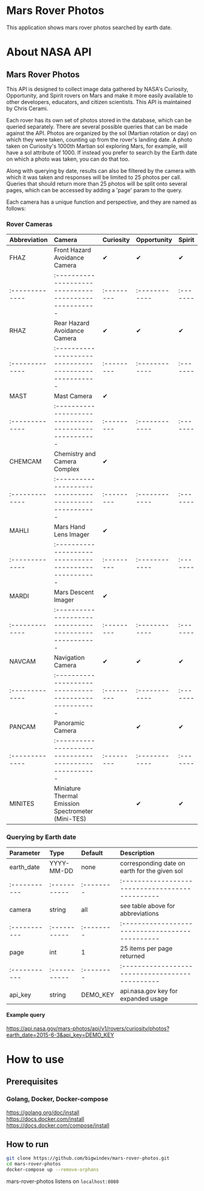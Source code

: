 # Mars Rover Photos
This application shows mars rover photos searched by earth date.

# About NASA API

## Mars Rover Photos
This API is designed to collect image data gathered by NASA's Curiosity, Opportunity, and Spirit rovers on Mars and make it more easily available to other developers, educators, and citizen scientists. This API is maintained by Chris Cerami.

Each rover has its own set of photos stored in the database, which can be queried separately. There are several possible queries that can be made against the API. Photos are organized by the sol (Martian rotation or day) on which they were taken, counting up from the rover's landing date. A photo taken on Curiosity's 1000th Martian sol exploring Mars, for example, will have a sol attribute of 1000. If instead you prefer to search by the Earth date on which a photo was taken, you can do that too.

Along with querying by date, results can also be filtered by the camera with which it was taken and responses will be limited to 25 photos per call. Queries that should return more than 25 photos will be split onto several pages, which can be accessed by adding a 'page' param to the query.

Each camera has a unique function and perspective, and they are named as follows:

### Rover Cameras
| Abbreviation | Camera                                             | Curiosity | Opportunity | Spirit |
|:-------------|:---------------------------------------------------|:--------- |:------------|:-------|
| FHAZ         | Front Hazard Avoidance Camera                      | ✔         | ✔           | ✔      |
|:-------------|:---------------------------------------------------|:--------- |:------------|:-------|
| RHAZ         | Rear Hazard Avoidance Camera                       | ✔         | ✔           | ✔      |
|:-------------|:---------------------------------------------------|:--------- |:------------|:-------|
| MAST         | Mast Camera                                        | ✔         |             |        |
|:-------------|:---------------------------------------------------|:--------- |:------------|:-------|
| CHEMCAM      | Chemistry and Camera Complex                       | ✔         |             |        |
|:-------------|:---------------------------------------------------|:--------- |:------------|:-------|
| MAHLI        | Mars Hand Lens Imager                              | ✔         |             |        |
|:-------------|:---------------------------------------------------|:--------- |:------------|:-------|
| MARDI        | Mars Descent Imager                                | ✔         |             |        |
|:-------------|:---------------------------------------------------|:--------- |:------------|:-------|
| NAVCAM       | Navigation Camera                                  | ✔         | ✔           | ✔      |
|:-------------|:---------------------------------------------------|:--------- |:------------|:-------|
| PANCAM       | Panoramic Camera                                   |           | ✔           | ✔      |
|:-------------|:---------------------------------------------------|:--------- |:------------|:-------|
| MINITES      | Miniature Thermal Emission Spectrometer (Mini-TES) |           | ✔           | ✔      |

### Querying by Earth date
| Parameter  | Type       | Default  | Description                                   |
|:-----------|:-----------|:-------- |:----------------------------------------------|
| earth_date | YYYY-MM-DD | none     | corresponding date on earth for the given sol |
|:-----------|:-----------|:-------- |:----------------------------------------------|
| camera     | string     | all      | see table above for abbreviations             |
|:-----------|:-----------|:-------- |:----------------------------------------------|
| page       | int        | 1        | 25 items per page returned                    |
|:-----------|:-----------|:-------- |:----------------------------------------------|
| api_key    | string     | DEMO_KEY | api.nasa.gov key for expanded usage           |

#### Example query
https://api.nasa.gov/mars-photos/api/v1/rovers/curiosity/photos?earth_date=2015-6-3&api_key=DEMO_KEY

# How to use

## Prerequisites

### Golang, Docker, Docker-compose
https://golang.org/doc/install  
https://docs.docker.com/install  
https://docs.docker.com/compose/install

## How to run
```sh
git clone https://github.com/bigwindev/mars-rover-photos.git
cd mars-rover-photos
docker-compose up --remove-orphans
```

mars-rover-photos listens on `localhost:8080`
